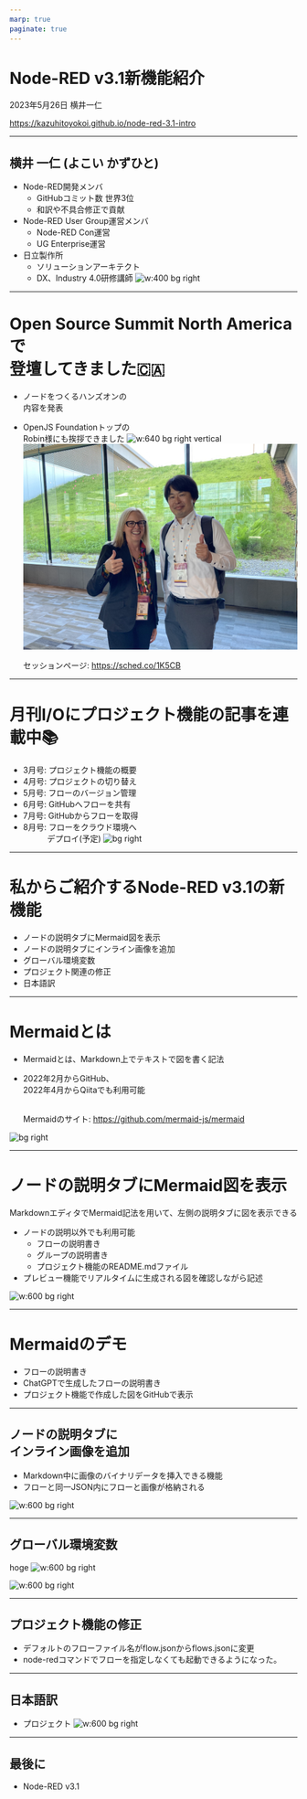 ```yaml
---
marp: true
paginate: true
---
```

# Node-RED v3.1新機能紹介
2023年5月26日 横井一仁

https://kazuhitoyokoi.github.io/node-red-3.1-intro

---
## 横井 一仁 (よこい かずひと)
- Node-RED開発メンバ
  - GitHubコミット数 世界3位
  - 和訳や不具合修正で貢献
- Node-RED User Group運営メンバ
  - Node-RED Con運営
  - UG Enterprise運営
- 日立製作所
  - ソリューションアーキテクト
  - DX、Industry 4.0研修講師
![w:400 bg right](https://nodered.jp/images/yokoi.jpg)

---
# Open Source Summit North Americaで<br>登壇してきました🇨🇦
 - ノードをつくるハンズオンの<br>内容を発表
 - OpenJS Foundationトップの<br>Robin様にも挨拶できました
![w:640 bg right vertical](https://pbs.twimg.com/media/Fv4TUloWAAIEmuw?format=jpg)
![bg right vertical](https://github.com/kazuhitoyokoi/node-red-3.1-intro/blob/main/robin.jpg?raw=true)

   セッションページ: https://sched.co/1K5CB

---
# 月刊I/Oにプロジェクト機能の記事を連載中📚
 - 3月号: プロジェクト機能の概要
 - 4月号: プロジェクトの切り替え
 - 5月号: フローのバージョン管理
 - 6月号: GitHubへフローを共有
 - 7月号: GitHubからフローを取得
 - 8月号: フローをクラウド環境へ<br>　　　デプロイ(予定)
![bg right](https://pbs.twimg.com/media/FplCZZnaUAcopKn?format=jpg&name=large)

---
# 私からご紹介するNode-RED v3.1の新機能
 - ノードの説明タブにMermaid図を表示
 - ノードの説明タブにインライン画像を追加
 - グローバル環境変数
 - プロジェクト関連の修正
 - 日本語訳

---
# Mermaidとは
- Mermaidとは、Markdown上でテキストで図を書く記法
- 2022年2月からGitHub、<br>2022年4月からQiitaでも利用可能<br><br>

  Mermaidのサイト: https://github.com/mermaid-js/mermaid

![bg right](https://raw.githubusercontent.com/mermaid-js/mermaid/develop/img/header.png)

---
# ノードの説明タブにMermaid図を表示
MarkdownエディタでMermaid記法を用いて、左側の説明タブに図を表示できる
- ノードの説明以外でも利用可能
  - フローの説明書き
  - グループの説明書き
  - プロジェクト機能のREADME.mdファイル
- プレビュー機能でリアルタイムに生成される図を確認しながら記述

![w:600 bg right](https://user-images.githubusercontent.com/30289092/210740564-5c0df1e8-5a3b-46bb-b2a2-5b36bdbbcf18.png)

---
# Mermaidのデモ
 - フローの説明書き
 - ChatGPTで生成したフローの説明書き
 - プロジェクト機能で作成した図をGitHubで表示

---
## ノードの説明タブに<br>インライン画像を追加
- Markdown中に画像のバイナリデータを挿入できる機能
- フローと同一JSON内にフローと画像が格納される

![w:600 bg right](https://user-images.githubusercontent.com/30289092/210725017-0f55c9f3-1bef-438c-be53-ce0a3b158be6.gif)

---
## グローバル環境変数
hoge
![w:600 bg right](https://user-images.githubusercontent.com/30289092/210725017-0f55c9f3-1bef-438c-be53-ce0a3b158be6.gif)

![w:600 bg right](https://camo.qiitausercontent.com/1da920248905bd1814f2ef607d715d2f7898968d/68747470733a2f2f71696974612d696d6167652d73746f72652e73332e61702d6e6f727468656173742d312e616d617a6f6e6177732e636f6d2f302f3534363231372f36333735643039392d616230312d366537392d633931642d3761656132646331646264612e706e67)

---
## プロジェクト機能の修正
 - デフォルトのフローファイル名がflow.jsonからflows.jsonに変更
 - node-redコマンドでフローを指定しなくても起動できるようになった。

---
## 日本語訳
 - プロジェクト
![w:600 bg right](https://user-images.githubusercontent.com/30289092/210725017-0f55c9f3-1bef-438c-be53-ce0a3b158be6.gif)

---
## 最後に
 - Node-RED v3.1
